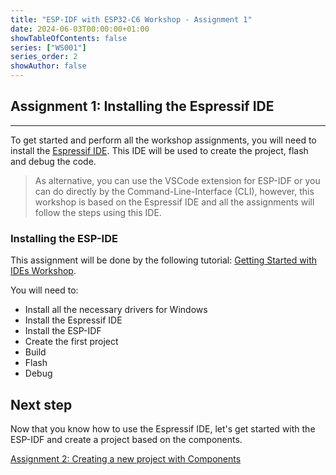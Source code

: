 ```yaml
---
title: "ESP-IDF with ESP32-C6 Workshop - Assignment 1"
date: 2024-06-03T00:00:00+01:00
showTableOfContents: false
series: ["WS001"]
series_order: 2
showAuthor: false
---
```


## Assignment 1: Installing the Espressif IDE

---

To get started and perform all the workshop assignments, you will need to install the [Espressif IDE](https://github.com/espressif/idf-eclipse-plugin/releases/tag/v3.0.0). This IDE will be used to create the project, flash and debug the code.

> As alternative, you can use the VSCode extension for ESP-IDF or you can do directly by the Command-Line-Interface (CLI), however, this workshop is based on the Espressif IDE and all the assignments will follow the steps using this IDE.

### Installing the ESP-IDE

This assignment will be done by the following tutorial: [Getting Started with IDEs Workshop](../../espressif-ide/).

You will need to:

- Install all the necessary drivers for Windows
- Install the Espressif IDE
- Install the ESP-IDF
- Create the first project
- Build
- Flash
- Debug

## Next step

Now that you know how to use the Espressif IDE, let's get started with the ESP-IDF and create a project based on the components.

[Assignment 2: Creating a new project with Components](../assignment-2)
